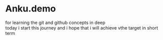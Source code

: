 # Anku.demo
for learning the git and github concepts in deep
<br>
today i start  this journey and i hope that i will achieve vthe target in short term 
